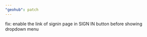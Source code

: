 ```yaml
---
"geohub": patch
---
```


fix: enable the link of signin page in SIGN IN button before showing dropdown menu
